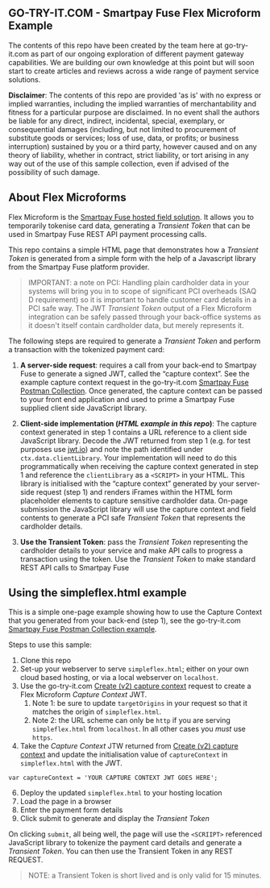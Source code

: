 ## GO-TRY-IT.COM - Smartpay Fuse Flex Microform Example
The contents of this repo have been created by the team here at go-try-it.com as part of our ongoing exploration of different payment gateway capabilities. We are building our own knowledge at this point but will soon start to create articles and reviews across a wide range of payment service solutions.

**Disclaimer**: The contents of this repo are provided 'as is' with no express or implied warranties, including the implied warranties of merchantability and fitness for a particular purpose are disclaimed. In no event shall the authors be liable for any direct, indirect, incidental, special, exemplary, or consequential damages (including, but not limited to procurement of substitute goods or services; loss of use, data, or profits; or business interruption) sustained by you or a third party, however caused and on any theory of liability, whether in contract, strict liability, or tort arising in any way out of the use of this sample collection, even if advised of the possibility of such damage.

## About Flex Microforms
Flex Microform is the [Smartpay Fuse hosted field solution](https://developer.smartpayfuse.barclaycard/barclays/quick-start-guides/hosted-fields.html). It allows you to temporarily tokenise card data, generating a *Transient Token* that can be used in Smartpay Fuse REST API payment processing calls.

This repo contains a simple HTML page that demonstrates how a *Transient Token* is generated from a simple form with the help of a Javascript library from the Smartpay Fuse platform provider. 

> IMPORTANT: a note on PCI: Handling plain cardholder data in your systems will bring you in to scope of significant PCI overheads (SAQ D requirement) so it is important to handle customer card details in a PCI safe way. The JWT *Transient Token* output of a Flex Microform integration can be safely passed through your back-office systems as it doesn't itself contain cardholder data, but merely represents it.  

The following steps are required to generate a *Transient Token* and perform a transaction with the tokenized payment card:

1. **A server-side request**: requires a call from your back-end to Smartpay Fuse to generate a signed JWT, called the “capture context”. See the example capture context request in the go-try-it.com [Smartpay Fuse Postman Collection](https://documenter.getpostman.com/view/6354187/2s93RTRsZC#33ea5078-4bb3-43c8-b318-6ea0b2558116). Once generated, the capture context can be passed to your front end application and used to prime a Smartpay Fuse supplied client side JavaScript library.  
   
2. **Client-side implementation (*HTML example in this repo*)**: The capture context generated in step 1 contains a URL reference to a client side JavaScript library. Decode the JWT returned from step 1 (e.g. for test purposes use [jwt.io](https://jwt.io/)) and note the path identified under `ctx.data.clientLibrary`. Your implementation will need to do this programmatically when receiving the capture context generated in step 1 and reference the `clientLibrary` as a `<SCRIPT>` in your HTML. This library is initialised with the “capture context” generated by your server-side request (step 1) and renders iFrames within the HTML form placeholder elements to capture sensitive cardholder data. On-page submission the JavaScript library will use the capture context and field contents to generate a PCI safe *Transient Token* that represents the cardholder details. 
   
3. **Use the Transient Token**: pass the *Transient Token* representing the cardholder details to your service and make API calls to progress a transaction using the token. Use the *Transient Token* to make standard REST API calls to Smartpay Fuse 

## Using the simpleflex.html example
This is a simple one-page example showing how to use the Capture Context that you generated from your back-end (step 1), see the go-try-it.com [Smartpay Fuse Postman Collection example](https://documenter.getpostman.com/view/6354187/2s93RTRsZC#33ea5078-4bb3-43c8-b318-6ea0b2558116). 

Steps to use this sample:

1. Clone this repo 
2. Set-up your webserver to serve `simpleflex.html`; either on your own cloud based hosting, or via a local webserver on `localhost`.
3. Use the go-try-it.com [Create (v2) capture context](https://documenter.getpostman.com/view/6354187/2s93RTRsZC#33ea5078-4bb3-43c8-b318-6ea0b2558116) request to create a Flex Microform *Capture Context* JWT.
   1. Note 1: be sure to update `targetOrigins` in your request so that it matches the origin of `simpleflex.html`.
   2. Note 2: the URL scheme can only be `http` if you are serving `simpleflex.html` from `localhost`. In all other cases you *must* use `https`.
5. Take the *Capture Context* JTW returned from [Create (v2) capture context](https://documenter.getpostman.com/view/6354187/2s93RTRsZC#33ea5078-4bb3-43c8-b318-6ea0b2558116) and update the initialisation value of `captureContext` in `simpleflex.html` with the JWT.
   
```
var captureContext = 'YOUR CAPTURE CONTEXT JWT GOES HERE';
```

6. Deploy the updated `simpleflex.html` to your hosting location
7. Load the page in a browser
8. Enter the payment form details 
9. Click submit to generate and display the *Transient Token* 

On clicking `submit`, all being well, the page will use the `<SCRIIPT>` referenced JavaScript library to tokenize the payment card details and generate a *Transient Token*. You can then use the Transient Token in any REST REQUEST.

> NOTE: a Transient Token is short lived and is only valid for 15 minutes. 
